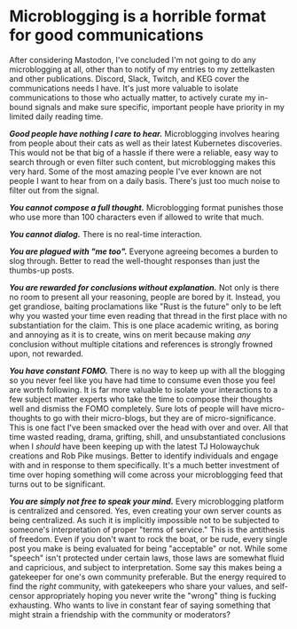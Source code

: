 # Microblogging is a horrible format for good communications

After considering Mastodon, I've concluded I'm not going to do any microblogging at all, other than to notify of my entries to my zettelkasten and other publications. Discord, Slack, Twitch, and KEG cover the communications needs I have. It's just more valuable to isolate communications to those who actually matter, to actively curate my in-bound signals and make sure specific, important people have priority in my limited daily reading time.

***Good people have nothing I care to hear.*** Microblogging involves hearing from people about their cats as well as their latest Kubernetes discoveries. This would not be that big of a hassle if there were a reliable, easy way to search through or even filter such content, but microblogging makes this very hard. Some of the most amazing people I've ever known are not people I want to hear from on a daily basis. There's just too much noise to filter out from the signal.

***You cannot compose a full thought.*** Microblogging format punishes those who use more than 100 characters even if allowed to write that much.

***You cannot dialog.*** There is no real-time interaction.

***You are plagued with "me too".*** Everyone agreeing becomes a burden to slog through. Better to read the well-thought responses than just the thumbs-up posts.

***You are rewarded for conclusions without explanation.*** Not only is there no room to present all your reasoning, people are bored by it. Instead, you get grandiose, baiting proclamations like "Rust is the future" only to be left why you wasted your time even reading that thread in the first place with no substantiation for the claim. This is one place academic writing, as boring and annoying as it is to create, wins on merit because making *any* conclusion without multiple citations and references is strongly frowned upon, not rewarded.

***You have constant FOMO.*** There is no way to keep up with all the blogging so you never feel like you have had time to consume even those you feel are worth following. It is far more valuable to isolate your interactions to a few subject matter experts who take the time to compose their thoughts well and dismiss the FOMO completely. Sure lots of people will have micro-thoughts to go with their micro-blogs, but they are of micro-significance. This is one fact I've been smacked over the head with over and over. All that time wasted reading, drama, grifting, shill, and unsubstantiated conclusions when I *should* have been keeping up with the latest TJ Holowaychuk creations and Rob Pike musings. Better to identify individuals and engage with and in response to them specifically. It's a much better investment of time over hoping something will come across your microblogging feed that turns out to be significant.

***You are simply not free to speak your mind.*** Every microblogging platform is centralized and censored. Yes, even creating your own server counts as being centralized. As such it is implicitly impossible not to be subjected to someone's interpretation of proper "terms of service." This is the antithesis of freedom. Even if you don't want to rock the boat, or be rude, every single post you make is being evaluated for being "acceptable" or not. While some "speech" isn't protected under certain laws, those laws are somewhat fluid and capricious, and subject to interpretation. Some say this makes being a gatekeeper for one's own community preferable. But the energy required to find the *right* community, with gatekeepers who share your values, and self-censor appropriately hoping you never write the "wrong" thing is fucking exhausting. Who wants to live in constant fear of saying something that might strain a friendship with the community or moderators?
